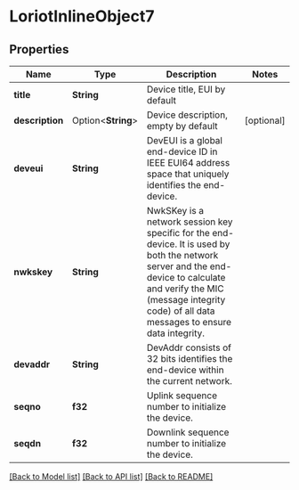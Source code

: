 # LoriotInlineObject7

## Properties

Name | Type | Description | Notes
------------ | ------------- | ------------- | -------------
**title** | **String** | Device title, EUI by default | 
**description** | Option<**String**> | Device description, empty by default | [optional]
**deveui** | **String** | DevEUI is a global end-device ID in IEEE EUI64 address space that uniquely identifies the end-device.  | 
**nwkskey** | **String** | NwkSKey is a network session key specific for the end-device. It is used by both the network server and the end-device to calculate and verify the MIC (message integrity code) of all data messages to ensure data integrity.  | 
**devaddr** | **String** | DevAddr consists of 32 bits identifies the end-device within the current network.  | 
**seqno** | **f32** | Uplink sequence number to initialize the device.  | 
**seqdn** | **f32** | Downlink sequence number to initialize the device.  | 

[[Back to Model list]](../README.md#documentation-for-models) [[Back to API list]](../README.md#documentation-for-api-endpoints) [[Back to README]](../README.md)


